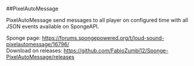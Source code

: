 ##PixelAutoMessage

PixelAutoMessage send messages to all player on configured time with all JSON events available on SpongeAPI.

Sponge page: https://forums.spongepowered.org/t/loud-sound-pixelautomessage/16796/  
Download on releases: https://github.com/FabioZumbi12/Sponge-PixelAutoMessage/releases